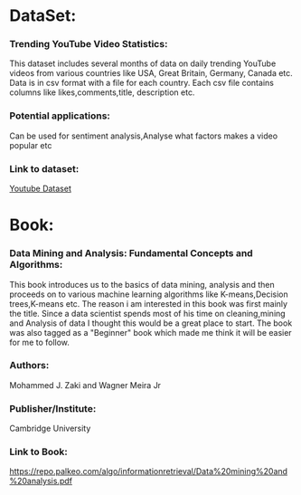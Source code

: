 # DataSet:
### Trending YouTube Video Statistics:
This dataset includes several months of data on daily trending YouTube videos from various countries like USA, Great Britain, Germany, Canada etc. Data is in csv format with a file for each country. Each csv file contains columns like likes,comments,title, description etc.
### Potential applications:
Can be used for sentiment analysis,Analyse what factors makes a video popular etc

### Link to dataset: 
[Youtube Dataset](https://www.kaggle.com/datasnaek/youtube-new)

# Book:
### Data Mining and Analysis: Fundamental Concepts and Algorithms:
This book introduces us to the basics of data mining, analysis and then proceeds on to various machine learning algorithms like K-means,Decision trees,K-means etc. The reason i am interested in this book was first mainly the title. Since a data scientist spends most of his time on cleaning,mining and Analysis of data I thought this would be a great place to start. The book was also tagged as a "Beginner" book which made me think it will be easier for me to follow.

### Authors:
Mohammed J. Zaki and Wagner Meira Jr

### Publisher/Institute:
Cambridge University  

### Link to Book:
https://repo.palkeo.com/algo/informationretrieval/Data%20mining%20and%20analysis.pdf

